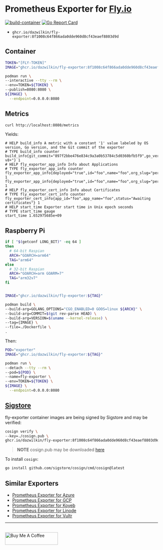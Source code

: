 # Prometheus Exporter for [Fly.io](https://fly.io)

[![build-container](https://github.com/DazWilkin/fly-exporter/actions/workflows/build.yml/badge.svg)](https://github.com/DazWilkin/fly-exporter/actions/workflows/build.yml)
[![Go Report Card](https://goreportcard.com/badge/github.com/DazWilkin/fly-exporter)](https://goreportcard.com/report/github.com/DazWilkin/fly-exporter)

+ `ghcr.io/dazwilkin/fly-exporter:8f1008c64f866ada0dde960d8cf43eaef8803d9d`

## Container

```bash
TOKEN="[FLY-TOKEN]"
IMAGE="ghcr.io/dazwilkin/fly-exporter:8f1008c64f866ada0dde960d8cf43eaef8803d9d"

podman run \
--interactive --tty --rm \
--env=TOKEN=${TOKEN} \
--publish=8080:8080 \
${IMAGE} \
  --endpoint=0.0.0.0:8080
```

## Metrics

```bash
curl http://localhost:8080/metrics
```

Yields:

```
# HELP build_info A metric with a constant '1' value labeled by OS version, Go version, and the Git commit of the exporter
# TYPE build_info counter
build_info{git_commit="897f2bbe476e834c9a3a0b53784c5d0360bfb5f9",go_version="go1.18.2",os_version="5.15.32-v8+"} 1
# HELP fly_exporter_app_info Info about Applications
# TYPE fly_exporter_app_info counter
fly_exporter_app_info{deployed="true",id="foo",name="foo",org_slug="personal",status="running"} 1
fly_exporter_app_info{deployed="true",id="foo",name="foo",org_slug="personal",status="running"} 1
# HELP fly_exporter_cert_info Info about Certificates
# TYPE fly_exporter_cert_info counter
fly_exporter_cert_info{app_id="foo",app_name="foo",status="Awaiting certificates"} 1
# HELP start_time Exporter start time in Unix epoch seconds
# TYPE start_time gauge
start_time 1.652975685e+09
```

## Raspberry Pi

```bash
if [ "$(getconf LONG_BIT)" -eq 64 ]
then
  # 64-bit Raspian
  ARCH="GOARCH=arm64"
  TAG="arm64"
else
  # 32-bit Raspian
  ARCH="GOARCH=arm GOARM=7"
  TAG="arm32v7"
fi


IMAGE="ghcr.io/dazwilkin/fly-exporter:${TAG}"

podman build \
--build-arg=GOLANG_OPTIONS="CGO_ENABLED=0 GOOS=linux ${ARCH}" \
--build-arg=COMMIT=$(git rev-parse HEAD) \
--build-arg=VERSION=$(uname --kernel-release) \
--tag={IMAGE} \
--file=./Dockerfile \
.
```

Then:

```bash
POD="exporter"
IMAGE="ghcr.io/dazwilkin/fly-exporter:${TAG}"

podman run \
--detach --tty --rm \
--pod=${POD} \
--name=fly-exporter \
--env=TOKEN=${TOKEN} \
${IMAGE} \
  --endpoint=0.0.0.0:8080
```

## [Sigstore](https://www.sigstore.dev)

fly-exporter container images are being signed by Sigstore and may be verified:

```bash
cosign verify \
--key=./cosign.pub \
ghcr.io/dazwilkin/fly-exporter:8f1008c64f866ada0dde960d8cf43eaef8803d9d
```

> **NOTE** cosign.pub may be downloaded [here](/cosign.pub)

To install `cosign`:

```bash
go install github.com/sigstore/cosign/cmd/cosign@latest
```

## Similar Exporters

+ [Prometheus Exporter for Azure](https://github.com/DazWilkin/azure-exporter)
+ [Prometheus Exporter for GCP](https://github.com/DazWilkin/gcp-exporter)
+ [Prometheus Exporter for Koyeb](https://github.com/DazWilkin/koyeb-exporter)
+ [Prometheus Exporter for Linode](https://github.com/DazWilkin/linode-exporter)
+ [Prometheus Exporter for Vultr](https://github.com/DazWilkin/vultr-exporter)

<hr/>
<br/>
<a href="https://www.buymeacoffee.com/dazwilkin" target="_blank"><img src="https://cdn.buymeacoffee.com/buttons/default-orange.png" alt="Buy Me A Coffee" height="41" width="174"></a>
